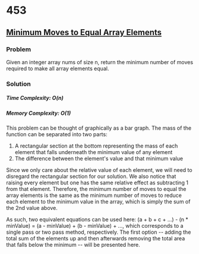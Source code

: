# 453

## [Minimum Moves to Equal Array Elements](https://leetcode.com/problems/minimum-moves-to-equal-array-elements/)

### Problem
Given an integer array nums of size n, return the minimum number of moves required to make all array elements equal.

### Solution

##### Time Complexity: O(n)
##### Memory Complexity: O(1)

This problem can be thought of graphically as a bar graph. The mass of the function can be separated into two parts:
1) A rectangular section at the bottom representing the mass of each element that falls underneath the minimum value of any element
2) The difference between the element's value and that minimum value

Since we only care about the relative value of each element, we will need to disregard the rectangular section for our solution. We also notice that raising every element but one has the same relative effect as subtracting 1 from that element. Therefore, the minimum number of moves to equal the array elements is the same as the minimum number of moves to reduce each element to the minimum value in the array, which is simply the sum of the 2nd value above.

As such, two equivalent equations can be used here: (a + b + c + ...) - (n * minValue) = (a - minValue) + (b - minValue) + ..., which corresponds to a single pass or two pass method, respectively. The first option -- adding the total sum of the elements up and then afterwards removing the total area that falls below the minimum -- will be presented here.
